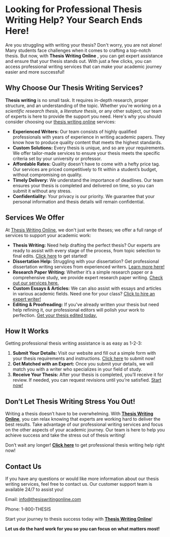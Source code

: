 # Looking for Professional Thesis Writing Help? Your Search Ends Here!

Are you struggling with writing your thesis? Don't worry, you are not alone! Many students face challenges when it comes to crafting a top-notch thesis. But now, with **Thesis Writing Online** , you can get expert assistance and ensure that your thesis stands out. With just a few clicks, you can access professional writing services that can make your academic journey easier and more successful!

## Why Choose Our Thesis Writing Services?

**Thesis writing** is no small task. It requires in-depth research, proper structure, and an understanding of the topic. Whether you're working on a _scientific research thesis_, a _literature thesis_, or any other subject, our team of experts is here to provide the support you need. Here's why you should consider choosing our [thesis writing online](https://tinyurl.com/topessay?keyword=thesis+writing+online) services:

- **Experienced Writers:** Our team consists of highly qualified professionals with years of experience in writing academic papers. They know how to produce quality content that meets the highest standards.
- **Custom Solutions:** Every thesis is unique, and so are your requirements. We offer tailor-made services to ensure your thesis meets the specific criteria set by your university or professor.
- **Affordable Rates:** Quality doesn't have to come with a hefty price tag. Our services are priced competitively to fit within a student’s budget, without compromising on quality.
- **Timely Delivery:** We understand the importance of deadlines. Our team ensures your thesis is completed and delivered on time, so you can submit it without any stress.
- **Confidentiality:** Your privacy is our priority. We guarantee that your personal information and thesis details will remain confidential.

## Services We Offer

At [Thesis Writing Online](https://tinyurl.com/topessay?keyword=thesis+writing+online), we don't just write theses; we offer a full range of services to support your academic work:

- **Thesis Writing:** Need help drafting the perfect thesis? Our experts are ready to assist with every stage of the process, from topic selection to final edits. [Click here](https://tinyurl.com/topessay?keyword=thesis+writing+online) to get started!
- **Dissertation Help:** Struggling with your dissertation? Get professional dissertation writing services from experienced writers. [Learn more here!](https://tinyurl.com/topessay?keyword=thesis+writing+online)
- **Research Paper Writing:** Whether it’s a simple research paper or a comprehensive study, we provide expert research paper writing. [Check out our services here.](https://tinyurl.com/topessay?keyword=thesis+writing+online)
- **Custom Essays & Articles:** We can also assist with essays and articles in various academic fields. Need one for your class? [Click to hire an expert writer!](https://tinyurl.com/topessay?keyword=thesis+writing+online)
- **Editing & Proofreading:** If you've already written your thesis but need help refining it, our professional editors will polish your work to perfection. [Get your thesis edited today.](https://tinyurl.com/topessay?keyword=thesis+writing+online)

## How It Works

Getting professional thesis writing assistance is as easy as 1-2-3:

1. **Submit Your Details:** Visit our website and fill out a simple form with your thesis requirements and instructions. [Click here](https://tinyurl.com/topessay?keyword=thesis+writing+online) to submit now!
2. **Get Matched with an Expert:** Once you submit your details, we will match you with a writer who specializes in your field of study.
3. **Receive Your Thesis:** After your thesis is completed, you’ll receive it for review. If needed, you can request revisions until you're satisfied. [Start now!](https://tinyurl.com/topessay?keyword=thesis+writing+online)

## Don’t Let Thesis Writing Stress You Out!

Writing a thesis doesn’t have to be overwhelming. With [**Thesis Writing Online**](https://tinyurl.com/topessay?keyword=thesis+writing+online), you can relax knowing that experts are working hard to deliver the best results. Take advantage of our professional writing services and focus on the other aspects of your academic journey. Our team is here to help you achieve success and take the stress out of thesis writing!

Don’t wait any longer! [**Click here**](https://tinyurl.com/topessay?keyword=thesis+writing+online) to get professional thesis writing help right now!

## Contact Us

If you have any questions or would like more information about our thesis writing services, feel free to contact us. Our customer support team is available 24/7 to assist you!

Email: [info@thesiswritingonline.com](mailto:info@thesiswritingonline.com)

Phone: 1-800-THESIS

Start your journey to thesis success today with [**Thesis Writing Online**](https://tinyurl.com/topessay?keyword=thesis+writing+online)!

**Let us do the hard work for you so you can focus on what matters most!**
